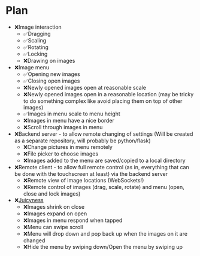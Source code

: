 Plan
===

* :x:Image interaction
  * :white_check_mark:Dragging
  * :white_check_mark:Scaling
  * :white_check_mark:Rotating
  * :white_check_mark:Locking
  * :x:Drawing on images
* :x:Image menu
  * :white_check_mark:Opening new images
  * :white_check_mark:Closing open images
  * :x:Newly opened images open at reasonable scale
  * :x:Newly opened images open in a reasonable location (may be tricky to do something complex like avoid placing them on top of other images)
  * :white_check_mark:Images in menu scale to menu height
  * :x:Images in menu have a nice border
  * :x:Scroll through images in menu
* :x:Backend server - to allow remote changing of settings (Will be created as a separate repository, will probably be python/flask)
  * :x:Change pictures in menu remotely
  * :x:File picker to choose images
  * :x:Images added to the menu are saved/copied to a local directory
* :x:Remote client - to allow full remote control (as in, everything that can be done with the touchscreen at least) via the backend server
  * :x:Remote view of image locations (WebSockets!)
  * :x:Remote control of images (drag, scale, rotate) and menu (open, close and lock images)
* :x:[Juicyness](http://www.youtube.com/watch?v=Fy0aCDmgnxg)
  * :x:Images shrink on close
  * :x:Images expand on open 
  * :x:Images in menu respond when tapped
  * :x:Menu can swipe scroll
  * :x:Menu will drop down and pop back up when the images on it are changed
  * :x:Hide the menu by swiping down/Open the menu by swiping up